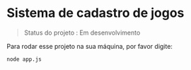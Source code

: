 <h1>Sistema de cadastro de jogos</h1>

> Status do projeto : Em desenvolvimento

Para rodar esse projeto na sua máquina, por favor digite:

```
node app.js
```
